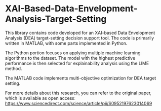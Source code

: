 # XAI-Based-Data-Envelopment-Analysis-Target-Setting

This library contains code developed for an XAI-based Data Envelopment Analysis (DEA) target-setting decision support tool. The code is primarily written in MATLAB, with some parts implemented in Python.

The Python portion focuses on applying multiple machine learning algorithms to the dataset. The model with the highest predictive performance is then selected for explainability analysis using the LIME method.

The MATLAB code implements multi-objective optimization for DEA target setting.

For more details about this research, you can refer to the original paper, which is available as open access:
https://www.sciencedirect.com/science/article/pii/S0952197623014069
